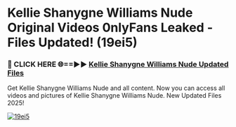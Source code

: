 # Kellie Shanygne Williams Nude Original Videos 0nlyFans Leaked - Files Updated! (19ei5)

<h3>🔴 CLICK HERE 🌐==►► <a href="https://tinyurl.com/52m3yx9h" rel="nofollow">Kellie Shanygne Williams Nude Updated Files</a></h3>

Get Kellie Shanygne Williams Nude and all content. Now you can access all videos and pictures of Kellie Shanygne Williams Nude. New Updated Files 2025!

[![19ei5](https://i.imgur.com/TnHtlc8.gif)](https://tinyurl.com/52m3yx9h)
